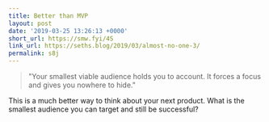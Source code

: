 ```yaml
---
title: Better than MVP
layout: post
date: '2019-03-25 13:26:13 +0000'
short_url: https://smw.fyi/4S
link_url: https://seths.blog/2019/03/almost-no-one-3/
permalink: s8j
---
```

> "Your smallest viable audience holds you to account. It forces a focus and gives you nowhere to hide."

This is a much better way to think about your next product. What is the smallest audience you can target and still be successful?
